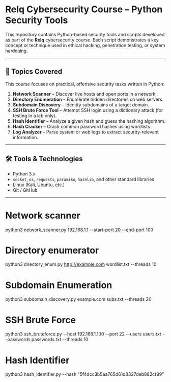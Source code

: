 # Relq Cybersecurity Course – Python Security Tools

This repository contains Python-based security tools and scripts developed as part of the **Relq** cybersecurity course. Each script demonstrates a key concept or technique used in ethical hacking, penetration testing, or system hardening.

---

## 📁 Topics Covered

This course focuses on practical, offensive security tasks written in Python:

1. **Network Scanner** – Discover live hosts and open ports in a network.
2. **Directory Enumeration** – Enumerate hidden directories on web servers.
3. **Subdomain Discovery** – Identify subdomains of a target domain.
4. **SSH Brute Force Tool** – Attempt SSH login using a dictionary attack (for testing in a lab only).
5. **Hash Identifier** – Analyze a given hash and guess the hashing algorithm.
6. **Hash Cracker** – Crack common password hashes using wordlists.
7. **Log Analyzer** – Parse system or web logs to extract security-relevant information.

---

## 🛠 Tools & Technologies

- Python 3.x
- `socket`, `os`, `requests`, `paramiko`, `hashlib`, and other standard libraries
- Linux (Kali, Ubuntu, etc.)
- Git / GitHub

---

# Network scanner
python3 network_scanner.py 192.168.1.1 --start-port 20 --end-port 100

# Directory enumerator
python3 directory_enum.py http://example.com wordlist.txt --threads 10

# Subdomain Enumeration
python3 subdomain_discovery.py example.com subs.txt --threads 20

# SSH Brute Force
python3 ssh_bruteforce.py --host 192.168.1.100 --port 22 --users users.txt --passwords passwords.txt --threads 10

# Hash Identifier
python3 hash_identifier.py --hash "5f4dcc3b5aa765d61d8327deb882cf99"
